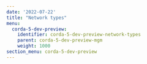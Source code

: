 ```yaml
---
date: '2022-07-22'
title: "Network types"
menu:
  corda-5-dev-preview:
    identifier: corda-5-dev-preview-network-types
    parent: corda-5-dev-preview-mgm
    weight: 1000
section_menu: corda-5-dev-preview
---
```

